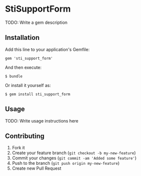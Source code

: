 # StiSupportForm

TODO: Write a gem description

## Installation

Add this line to your application's Gemfile:

    gem 'sti_support_form'

And then execute:

    $ bundle

Or install it yourself as:

    $ gem install sti_support_form

## Usage

TODO: Write usage instructions here

## Contributing

1. Fork it
2. Create your feature branch (`git checkout -b my-new-feature`)
3. Commit your changes (`git commit -am 'Added some feature'`)
4. Push to the branch (`git push origin my-new-feature`)
5. Create new Pull Request
